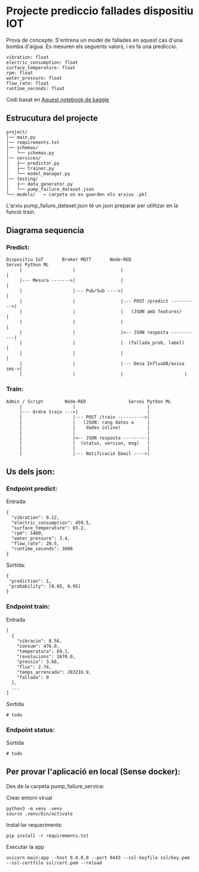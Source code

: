 # Projecte prediccio fallades dispositiu IOT
Prova de concepte. 
S'entrena un model de fallades en aquest cas d'una bomba d'aigua.
Es mesuren els seguents valors, i es fa una prediccio.

    vibration: float
    electric_consumption: float
    surface_temperature: float
    rpm: float
    water_pressure: float
    flow_rate: float
    runtime_seconds: float

Codi basat en [Aquest notebook de kaggle](https://www.kaggle.com/code/muhammadfaizan65/machine-failure-prediction-eda-modeling/notebook)

 ## Estrucutura del projecte
 ```
project/
│── main.py
│── requirements.txt
│── schemas/
│   └── schemas.py
│── services/
│   ├── predictor.py
│   ├── trainer.py
│   └── model_manager.py
│── testing/
│   ├── data_generator.py
│   └── pump_failure_dataset.json
└── models/   ← carpeta on es guarden els arxius .pkl
```

L'arxiu pump_failure_dataset.json té un json preparar per utilitzar en la funció train.



## Diagrama sequencia
### Predict:
```
Dispositiu IoT       Broker MQTT       Node-RED                  Servei Python ML
     |                   |                 |                             |
     |--- Mesura ------->|                 |                             |
     |                   |--- Pub/Sub ---->|                             |
     |                   |                 |--- POST /predict ---------->|
     |                   |                 |   (JSON amb features)       |
     |                   |                 |                             |
     |                   |                 |<-- JSON resposta -----------|
     |                   |                 |  (fallada_prob, label)      |
     |                   |                 |                             |
     |                   |                 |--- Desa InfluxDB/avisa sms->|
     |                   |                 |                       |
```
### Train:
```
Admin / Script        Node-RED                Servei Python ML
     |                   |                           |
     |--- Ordre train --->|                          |
     |                   |--- POST /train ---------->|
     |                   |   (JSON: rang dates o     |
     |                   |    dades inline)          |
     |                   |                           |
     |                   |<-- JSON resposta ---------|
     |                   |  (status, version, msg)   |
     |                   |                           |
     |                   |--- Notificació Email ---->|
```

## Us dels json:
### Endpoint predict:
Entrada:
```
{
  "vibration": 0.12,
  "electric_consumption": 450.5,
  "surface_temperature": 65.2,
  "rpm": 1480,
  "water_pressure": 3.4,
  "flow_rate": 20.5,
  "runtime_seconds": 3600
}
```

Sortida:
 ```
 {
  "prediction": 1,
  "probability": [0.05, 0.95]
}
```

### Endpoint train:
Entrada
```
[
  {
    "vibracio": 8.56,
    "consum": 476.0,
    "temperatura": 69.1,
    "revolucions": 1670.0,
    "pressio": 3.66,
    "flux": 2.74,
    "temps_arrencada": 283216.9,
    "fallada": 0
  },
  ...
]

```
Sortida
```
# todo
```

### Endpoint status:
Sortida
```
# todo
```

## Per provar l'aplicació en local (Sense docker):

Des de la carpeta pump_failure_service:

Crear entorn virual
```
python3 -m venv .venv
source .venv/bin/activate
```

Instal·lar requeriments:
```
pip install -r requirements.txt
```

Executar la app
```
uvicorn main:app --host 0.0.0.0 --port 8443 --ssl-keyfile ssl/key.pem --ssl-certfile ssl/cert.pem --reload 
```